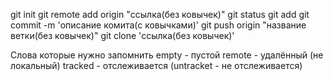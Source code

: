 git init <!-- Превращает папку в репозиторий  -->
git remote add origin "ссылка(без ковычек)" <!-- привясывает папку в github -->
git status <!-- отслеживается статус файла, что было изменено -->
git add <!-- делает комит файла -->
git commit -m 'описание комита(с ковычками)' <!-- описывает изменения в комите-->
git push origin "название ветки(без ковычек)" <!-- пушит все изменения в репозиторий в github 1-->
git clone 'ссылка(без ковычек)'

<!--origin - это короткая ссылка на репозиторий в гитхабе-->

Слова которые нужно запомнить
empty - пустой
remote - удалённый (не локальный)
tracked - отслеживается (untracket - не отслеживается)
